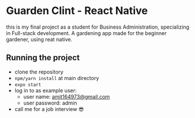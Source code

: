 # Guarden Clint - React Native

this is my final project as a student for Business Administration, specializing in Full-stack development.
A gardening app made for the beginner gardener, using reat native.



## Running the project 

- clone the repository
- `npm/yarn install` at main directory
- `expo start`
- log in to as example user:  
  - user name: amit164973@gmail.com
  - user password: admin
- call me for a job interview 😎 
 






